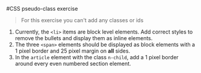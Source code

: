 #CSS pseudo-class exercise

> For this exercise you can't add any classes or ids

1. Currently, the `<li>` items are block level elements. Add correct styles to remove the bullets and display them as inline elements.
2. The three `<span>` elements should be displayed as block elements with a 1 pixel border and 25 pixel margin on **all** sides.
3. In the `article` element with the class `n-child`, add a 1 pixel border around every even numbered section element.


